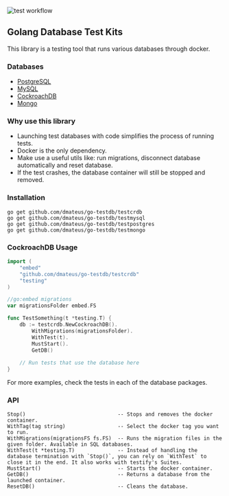 ![test workflow](https://github.com/dmateus/go-testdb/actions/workflows/test.yml/badge.svg)
## Golang Database Test Kits

This library is a testing tool that runs various databases through docker.

### Databases
- [PostgreSQL](testpostgres)
- [MySQL](testmysql)
- [CockroachDB](testcrdb)
- [Mongo](testmongo)

### Why use this library
- Launching test databases with code simplifies the process of running tests.
- Docker is the only dependency.
- Make use a useful utils like: run migrations, disconnect database automatically and reset database.
- If the test crashes, the database container will still be stopped and removed.

### Installation
```shell
go get github.com/dmateus/go-testdb/testcrdb
go get github.com/dmateus/go-testdb/testmysql
go get github.com/dmateus/go-testdb/testpostgres
go get github.com/dmateus/go-testdb/testmongo
```

### CockroachDB Usage
```go
import (
    "embed"
    "github.com/dmateus/go-testdb/testcrdb"
    "testing"
)

//go:embed migrations
var migrationsFolder embed.FS

func TestSomething(t *testing.T) {
    db := testcrdb.NewCockroachDB().
        WithMigrations(migrationsFolder).
        WithTest(t).
        MustStart().
        GetDB()
	
    // Run tests that use the database here
}
```

For more examples, check the tests in each of the database packages.

### API
```
Stop()                              -- Stops and removes the docker container.
WithTag(tag string)                 -- Select the docker tag you want to run.
WithMigrations(migrationsFS fs.FS)  -- Runs the migration files in the given folder. Available in SQL databases.
WithTest(t *testing.T)              -- Instead of handling the database termination with `Stop()`, you can rely on `WithTest` to close it in the end. It also works with testify's Suites.
MustStart()                         -- Starts the docker container.
GetDB()                             -- Returns a database from the launched container.
ResetDB()                           -- Cleans the database.
```